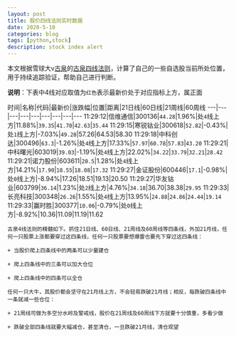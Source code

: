 ```yaml
---
layout: post
title: 股价四线法则实时数据
date: 2020-5-10
categories: blog
tags: [python,stock]
description: stock index alert
---
```



本文根据雪球大v[古泉](https://xueqiu.com/u/7148646888)的[古泉四线法则](https://xueqiu.com/7148646888/130498192)，计算了自己的一些自选股当前所处位置，用于持续追踪验证，帮助自己进行判断。

**说明**：下表中4线对应取值为`红色`表示最新价处于对应指标上方，属正面

时间|名称|代码|最新价|涨跌幅|位置|距离|21日线|60日线|21周线|60周线
---|---|---|---|---|---|---|---|---
11:29:12|信维通信|300136|`44.28`|1.96%|处`4`线上方|11.88%|`39.35`|`41.70`|`42.63`|`35.44`
11:29:15|寒锐钴业|300618|`52.82`|-0.43%|处`1`线上方|-7.03%|`49.28`|57.26|64.53|58.30
11:29:18|中科创达|300496|`63.3`|-1.26%|处`4`线上方|17.33%|`57.97`|`60.78`|`57.83`|`43.20`
11:29:21|中科曙光|603019|`39.03`|-1.19%|处`4`线上方|22.02%|`34.22`|`33.79`|`32.21`|`28.42`
11:29:21|诺力股份|603611|`20.5`|1.28%|处`4`线上方|14.21%|`17.90`|`18.55`|`18.08`|`17.32`
11:29:27|金证股份|600446|`17.1`|-0.98%|处`0`线上方|-8.94%|17.26|18.51|19.13|20.50
11:29:27|华友钴业|603799|`36.14`|1.23%|处`2`线上方|4.76%|`34.18`|36.70|38.38|`29.95`
11:29:33|长亮科技|300348|`26.26`|1.55%|处`4`线上方|13.95%|`24.88`|`24.86`|`24.44`|`19.14`
11:29:33|赢时胜|300377|`10.06`|-0.79%|处`0`线上方|-8.92%|10.36|11.09|11.19|11.62

```
古泉4线法则的精髓如下。抓住21日线、60日线、21周线及60周线等四条线，外加21月线，任何一只股票上涨都要穿过这四条线，任何一只股票要想爆雷也要先下穿过这四条线：

+ 当股价爬上四条线中的两条可以少量建仓

+ 爬上四条线中的三条可以加大仓位

+ 爬上四条线中的四条可以全仓

任何一只大牛，其股价都会坚守在21月线上方，不会轻易跌破21月线；相反，每跌破四条线中一条就减一些仓位：

+ 21周线可做为多空分水岭及警戒线，股价在21周线及60周线下方就要十分慎重，多看少做

+ 跌破全部四条线就要大幅减仓，甚至清仓，一旦跌破21月线，清仓观望
```